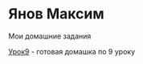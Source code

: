 # Янов Максим
Мои домашние задания


[Урок9](myanov.github.io/Lession_9/src/
 "Домашнее задание по 9 уроку") - готовая домашка по 9 уроку
